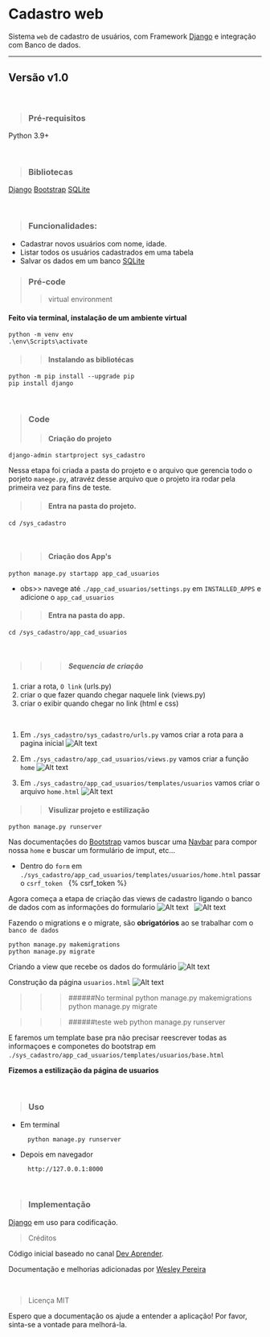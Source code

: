 # Cadastro web
Sistema ``web`` de cadastro de usuários, com Framework [Django](https://docs.djangoproject.com/en/5.0/) e integração com Banco de dados.

---

## Versão v1.0

&nbsp;

> ### Pré-requisitos

Python 3.9+
 
&nbsp;
  
> ### Bibliotecas
 
[Django](https://docs.djangoproject.com/en/5.0/)
[Bootstrap](https://getbootstrap.com/docs/5.0/getting-started/introduction/)
[SQLite](https://www.sqlite.org/docs.html)

&nbsp;

> ### Funcionalidades:

* Cadastrar novos usuários com nome, idade.
* Listar todos os usuários cadastrados em uma tabela
* Salvar os dados em um banco [SQLite](https://www.sqlite.org/docs.html)
&nbsp; 

> ### Pré-code
> > virtual environment
#### Feito via terminal, instalação de um ambiente virtual
    python -m venv env
    .\env\Scripts\activate

> > #### Instalando as bibliotécas

    python -m pip install --upgrade pip
    pip install django 

&nbsp;
> ### Code
> > #### Criação do projeto
 
    django-admin startproject sys_cadastro
Nessa etapa foi criada a pasta do projeto e o arquivo que gerencia todo o porjeto `manege.py`, atravéz desse arquivo que o projeto ira rodar pela primeira vez para fins de teste.

>> #### Entra na pasta do projeto.

    cd /sys_cadastro
&nbsp;
>> #### Criação dos App's

    python manage.py startapp app_cad_usuarios
* obs>> navege até ``./app_cad_usuarios/settings.py``
em `INSTALLED_APPS` e adicione o `app_cad_usuarios`

>> #### Entra na pasta do app.

    cd /sys_cadastro/app_cad_usuarios
&nbsp;

>>> ##### Sequencia de criação

1. criar a rota, `O link` (urls.py)
2. criar o que fazer quando chegar naquele link (views.py)
3. criar o exibir quando chegar no link (html e css)

&nbsp;

   1. Em ``./sys_cadastro/sys_cadastro/urls.py`` vamos criar a rota para a pagina inicial
![Alt text](v.png)
&nbsp;
    
   2. Em ``./sys_cadastro/app_cad_usuarios/views.py``  vamos criar a função ``home``
![Alt text](vv.png)
&nbsp;

   3. Em ``./sys_cadastro/app_cad_usuarios/templates/usuarios`` vamos criar o arquivo ``home.html``
![Alt text](vvv.png)
&nbsp;

>> #### Visulizar projeto e estilização
    python manage.py runserver

Nas documentações do [Bootstrap](https://getbootstrap.com/docs/5.0/getting-started/introduction/) vamos buscar uma [Navbar](https://getbootstrap.com/docs/5.0/components/navbar/) para compor nossa ``home`` e buscar um formulário de imput, etc...
* Dentro do ``form`` em ``./sys_cadastro/app_cad_usuarios/templates/usuarios/home.html`` passar o ``csrf_token``
&nbsp;
    {% csrf_token %}
&nbsp;

Agora começa a etapa de criação das views de cadastro ligando o banco de dados com as informações do formulario
![Alt text](vvvv.png)
&nbsp;
![Alt text](vvvvv.png)
&nbsp;

Fazendo o migrations e o migrate, são **obrigatórios** ao se trabalhar com o ``banco de dados``

    python manage.py makemigrations
    python manage.py migrate

Criando a view que recebe os dados do formulário
![Alt text](vvvvvv.png)

Construção da página ``usuarios.html``
![Alt text](vvvvvvv.png)

>>> ######No terminal
    python manage.py makemigrations
    python manage.py migrate 

>>>######teste web
    python manage.py runserver

E faremos um template base pra não precisar reescrever todas as informaçoes e componetes do bootstrap em ``./sys_cadastro/app_cad_usuarios/templates/usuarios/base.html``
&nbsp;

**Fizemos a estilização da página de usuarios**

&nbsp;

> ### Uso
* Em terminal
  
        python manage.py runserver

* Depois em navegador
  
        http://127.0.0.1:8000

&nbsp;

> ### Implementação

 [Django](https://docs.djangoproject.com/en/5.0/) em uso para codificação.
&nbsp;

> Créditos

Código inicial baseado no canal [Dev Aprender](https://www.youtube.com/watch?v=-m5ywU8SW9E&list=WL&index=4).


Documentação e melhorias adicionadas por [Wesley Pereira](https://github.com/wesleyp846)

&nbsp;
> Licença
MIT


Espero que a documentação os ajude a entender a aplicação! 
Por favor, sinta-se a vontade para melhorá-la.